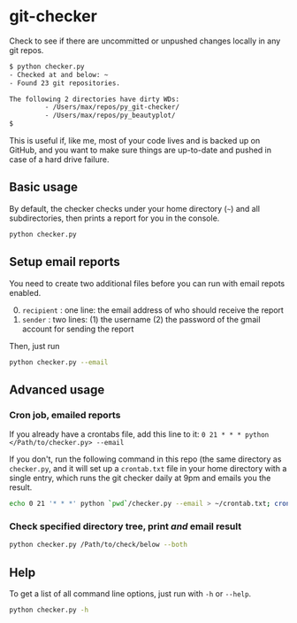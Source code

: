 # git-checker
Check to see if there are uncommitted or unpushed changes locally in any git repos.

```bash
$ python checker.py
- Checked at and below: ~
- Found 23 git repositories.

The following 2 directories have dirty WDs:
         - /Users/max/repos/py_git-checker/
         - /Users/max/repos/py_beautyplot/
$ 
```

This is useful if, like me, most of your code lives and is backed up on GitHub, and you want to make sure things are up-to-date and pushed in case of a hard drive failure.

## Basic usage
By default, the checker checks under your home directory (`~`) and all subdirectories, then prints a report for you in the console.

```bash
python checker.py
```

## Setup email reports
You need to create two additional files before you can run with email repots enabled.

0. `recipient` : one line: the email address of who should receive the report
0. `sender` : two lines: (1) the username (2) the password of the gmail account for sending the report

Then, just run
```bash
python checker.py --email
```

## Advanced usage
### Cron job, emailed reports
If you already have a crontabs file, add this line to it:
`0 21 * * * python </Path/to/checker.py> --email`

If you don't, run the following command in this repo (the same directory as `checker.py`, and it will set up a `crontab.txt` file in your home directory with a single entry, which runs the git checker daily at 9pm and emails you the result.
```bash
echo 0 21 '* * *' python `pwd`/checker.py --email > ~/crontab.txt; crontab ~/crontab.txt
```

### Check specified directory tree, print _and_ email result
```bash
python checker.py /Path/to/check/below --both
```

## Help
To get a list of all command line options, just run with `-h` or `--help`.

```bash
python checker.py -h
```
